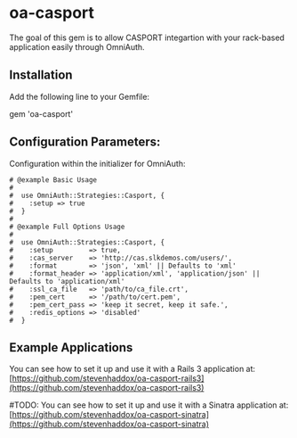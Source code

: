 # oa-casport

The goal of this gem is to allow CASPORT integartion with your rack-based application easily through OmniAuth.

## Installation

Add the following line to your Gemfile:

  gem 'oa-casport'

## Configuration Parameters:

Configuration within the initializer for OmniAuth:

    # @example Basic Usage
    #
    #  use OmniAuth::Strategies::Casport, {
    #    :setup => true
    #  }
    # 
    # @example Full Options Usage
    #
    #  use OmniAuth::Strategies::Casport, {
    #    :setup         => true,
    #    :cas_server    => 'http://cas.slkdemos.com/users/',
    #    :format        => 'json', 'xml' || Defaults to 'xml'
    #    :format_header => 'application/xml', 'application/json' || Defaults to 'application/xml'
    #    :ssl_ca_file   => 'path/to/ca_file.crt',
    #    :pem_cert      => '/path/to/cert.pem',
    #    :pem_cert_pass => 'keep it secret, keep it safe.',
    #    :redis_options => 'disabled'
    #  }

## Example Applications

You can see how to set it up and use it with a Rails 3 application at: [https://github.com/stevenhaddox/oa-casport-rails3](https://github.com/stevenhaddox/oa-casport-rails3)

\#TODO: You can see how to set it up and use it with a Sinatra application at: [https://github.com/stevenhaddox/oa-casport-sinatra](https://github.com/stevenhaddox/oa-casport-sinatra)

